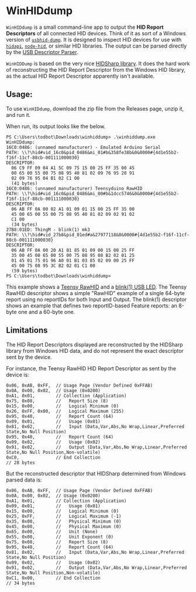 # WinHIDdump

`WinHIDdump` is a small command-line app to output the __HID Report Descriptors__ of all connected HID devices.  Think of it as sort of a Windows version of [`usbhid-dump`](https://github.com/DIGImend/usbhid-dump). It is designed to inspect HID devices for use with [`hidapi`](https://github.com/libusb/hidapi/), [`node-hid`](https://github.com/node-hid/node-hid), or similar HID libraries.  The output can be parsed directly by the [USB Descriptor Parser](https://eleccelerator.com/usbdescreqparser/).


`WinHIDDump` is based on the very nice [HIDSharp library](https://www.nuget.org/packages/HidSharp/). It does the hard work of reconstructing the HID Report Descriptor from the Windows HID library, as the actual HID Report Descriptor apparently isn't available.

## Usage:

To use `WinHIDdump`, download the zip file from the Releases page, unzip it, and run it.

When run, its output looks like the below.

```
PS C:\Users\todbot\Downloads\winhiddump> .\winhiddump.exe
WinHIDdump:
16C0:0486: (unnamed manufacturer) - Emulated Arduino Serial
PATH: \\?\hid#vid_16c0&pid_0486&mi_01#b&358fe38b&0&0000#{4d1e55b2-f16f-11cf-88cb-001111000030}
DESCRIPTOR:
  06 C9 FF 09 04 A1 5C 09 75 15 00 25 FF 35 00 45
  00 65 00 55 00 75 08 95 40 81 02 09 76 95 20 91
  02 09 76 95 04 B1 02 C1 00
  (41 bytes)
16C0:0486: (unnamed manufacturer) Teensyduino RawHID
PATH: \\?\hid#vid_16c0&pid_0486&mi_00#b&1dcc5746&0&0000#{4d1e55b2-f16f-11cf-88cb-001111000030}
DESCRIPTOR:
  06 AB FF 0A 00 02 A1 01 09 01 15 00 25 FF 35 00
  45 00 65 00 55 00 75 08 95 40 81 02 09 02 91 02
  C1 00
  (34 bytes)
27B8:01ED: ThingM - blink(1) mk3
PATH: \\?\hid#vid_27b8&pid_01ed#a&27977118&0&0000#{4d1e55b2-f16f-11cf-88cb-001111000030}
DESCRIPTOR:
  06 AB FF 0A 00 20 A1 01 85 01 09 00 15 00 25 FF
  35 00 45 00 65 00 55 00 75 08 95 08 B2 02 01 25
  01 45 01 75 01 96 A0 01 B1 03 85 02 09 00 25 FF
  45 00 75 08 95 3C B2 02 01 C1 00
  (59 bytes)
PS C:\Users\todbot\Downloads\winhiddump>

```
This example shows a
[Teensy RawHID](https://www.pjrc.com/teensy/rawhid.html) and a [blink(1) USB LED](https://blink1.thingm.com/).  The Teensy RawHID descriptor shows a simple "RawHID" example of a single 64-byte report using no reportIDs for both Input and Output. The blink(1) descriptor shows an example that defines two reportID-based Feature reports: an 8-byte one and a 60-byte one.

## Limitations

The HID Report Descriptors displayed are reconstructed by the HIDSharp library from Windows HID data, and do not represent the exact descriptor sent by the device.

For instance, the Teensy RawHID HID Report Descriptor as sent by the device is:
```
0x06, 0xAB, 0xFF,  // Usage Page (Vendor Defined 0xFFAB)
0x0A, 0x00, 0x02,  // Usage (0x0200)
0xA1, 0x01,        // Collection (Application)
0x75, 0x08,        //   Report Size (8)
0x15, 0x00,        //   Logical Minimum (0)
0x26, 0xFF, 0x00,  //   Logical Maximum (255)
0x95, 0x40,        //   Report Count (64)
0x09, 0x01,        //   Usage (0x01)
0x81, 0x02,        //   Input (Data,Var,Abs,No Wrap,Linear,Preferred State,No Null Position)
0x95, 0x40,        //   Report Count (64)
0x09, 0x02,        //   Usage (0x02)
0x91, 0x02,        //   Output (Data,Var,Abs,No Wrap,Linear,Preferred State,No Null Position,Non-volatile)
0xC0,              // End Collection
// 28 bytes
```

But the reconstructed descriptor that HIDSharp determined from Windows parsed data is:
```
0x06, 0xAB, 0xFF,  // Usage Page (Vendor Defined 0xFFAB)
0x0A, 0x00, 0x02,  // Usage (0x0200)
0xA1, 0x01,        // Collection (Application)
0x09, 0x01,        //   Usage (0x01)
0x15, 0x00,        //   Logical Minimum (0)
0x25, 0xFF,        //   Logical Maximum (-1)
0x35, 0x00,        //   Physical Minimum (0)
0x45, 0x00,        //   Physical Maximum (0)
0x65, 0x00,        //   Unit (None)
0x55, 0x00,        //   Unit Exponent (0)
0x75, 0x08,        //   Report Size (8)
0x95, 0x40,        //   Report Count (64)
0x81, 0x02,        //   Input (Data,Var,Abs,No Wrap,Linear,Preferred State,No Null Position)
0x09, 0x02,        //   Usage (0x02)
0x91, 0x02,        //   Output (Data,Var,Abs,No Wrap,Linear,Preferred State,No Null Position,Non-volatile)
0xC1, 0x00,        // End Collection
// 34 bytes
```
